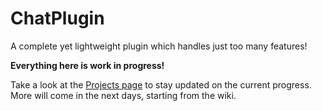 # ChatPlugin
A complete yet lightweight plugin which handles just too many features!

**Everything here is work in progress!**

Take a look at the [Projects page](https://github.com/ChatPlugin/ChatPlugin/projects) to stay updated on the current progress.
More will come in the next days, starting from the wiki.

